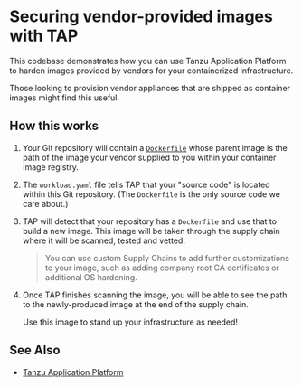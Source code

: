 # Securing vendor-provided images with TAP

This codebase demonstrates how you can use Tanzu Application Platform to
harden images provided by vendors for your containerized infrastructure.

Those looking to provision vendor appliances that are shipped as container
images might find this useful.

## How this works

1. Your Git repository will contain a [`Dockerfile`](./Dockerfile) whose parent
   image is the path of the image your vendor supplied to you within your
   container image registry.
2. The `workload.yaml` file tells TAP that your "source code" is located within
   this Git repository. (The `Dockerfile` is the only source code we care
   about.)
3. TAP will detect that your repository has a `Dockerfile` and use that to build
   a new image. This image will be taken through the supply chain where it will
   be scanned, tested and vetted.

   > You can use custom Supply Chains to add further customizations to your
   > image, such as adding company root CA certificates or additional OS
   > hardening.

4. Once TAP finishes scanning the image, you will be able to see the path to the
   newly-produced image at the end of the supply chain.

   Use this image to stand up your infrastructure as needed!

## See Also

- [Tanzu Application Platform](https://tanzu.vmware.com/application-platform)
